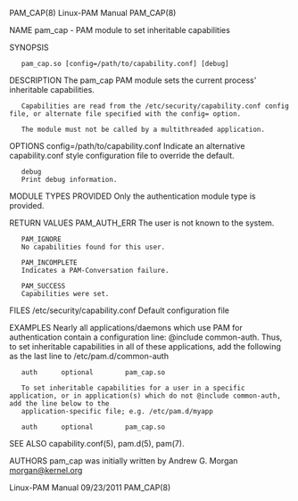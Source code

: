 PAM_CAP(8)							       Linux-PAM Manual								    PAM_CAP(8)

NAME
       pam_cap - PAM module to set inheritable capabilities

SYNOPSIS

       pam_cap.so [config=/path/to/capability.conf] [debug]

DESCRIPTION
       The pam_cap PAM module sets the current process' inheritable capabilities.

       Capabilities are read from the /etc/security/capability.conf config file, or alternate file specified with the config= option.

       The module must not be called by a multithreaded application.

OPTIONS
       config=/path/to/capability.conf
	   Indicate an alternative capability.conf style configuration file to override the default.

       debug
	   Print debug information.

MODULE TYPES PROVIDED
       Only the authentication module type is provided.

RETURN VALUES
       PAM_AUTH_ERR
	   The user is not known to the system.

       PAM_IGNORE
	   No capabilities found for this user.

       PAM_INCOMPLETE
	   Indicates a PAM-Conversation failure.

       PAM_SUCCESS
	   Capabilities were set.

FILES
       /etc/security/capability.conf
	   Default configuration file

EXAMPLES
       Nearly all applications/daemons which use PAM for authentication contain a configuration line: @include common-auth.  Thus, to set inheritable
       capabilities in all of these applications, add the following as the last line to /etc/pam.d/common-auth

	   auth	     optional	     pam_cap.so

       To set inheritable capabilities for a user in a specific application, or in application(s) which do not @include common-auth, add the line below to the
       application-specific file; e.g. /etc/pam.d/myapp

	   auth	     optional	     pam_cap.so

SEE ALSO
       capability.conf(5), pam.d(5), pam(7).

AUTHORS
       pam_cap was initially written by Andrew G. Morgan <morgan@kernel.org>

Linux-PAM Manual							  09/23/2011								    PAM_CAP(8)
